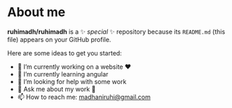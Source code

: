 # About me


**ruhimadh/ruhimadh** is a ✨ _special_ ✨ repository because its `README.md` (this file) appears on your GitHub profile.

Here are some ideas to get you started:

- 🔭 I’m currently working on a website ❤
- 🌱 I’m currently learning angular
- 🤔 I’m looking for help with some work
- 💬 Ask me about my work 🥰
- 📫 How to reach me: madhaniruhi@gmail.com


